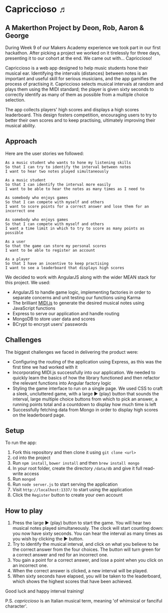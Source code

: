 # Capriccioso ♬

A Makerthon Project by Deon, Rob, Aaron & George
------------------

During Week 9 of our Makers Academy experience we took part in our first hackathon. After picking a project we worked on it tirelessly for three days, presenting it to our cohort at the end. We came out with... Capriccioso!

Capriccioso is a web app designed to help music students hone their musical ear. Identifying the intervals (distances) between notes is an important and useful skill for serious musicians, and the app gamifies the process of practising it. Capriccioso selects musical intervals at random and plays them using the MIDI standard; the player is given sixty seconds to correctly identify as many of them as possible from a multiple choice selection.

The app collects players' high scores and displays a high scores leaderboard. This design fosters competition, encouraging users to try to better their own scores and to keep practising, ultimately improving their musical ability.

Approach
--------
Here are the user stories we followed:
```
As a music student who wants to hone my listening skills
So that I can try to identify the interval between notes
I want to hear two notes played simultaneously

As a music student
So that I can identify the interval more easily
I want to be able to hear the notes as many times as I need to

As somebody who enjoys games
So that I can compete with myself and others
I want to score points for a correct answer and lose them for an incorrect one

As somebody who enjoys games
So that I can compete with myself and others
I want a time limit in which to try to score as many points as possible

As a user
So that the game can store my personal scores
I want to be able to register an account

As a player
So that I have an incentive to keep practising
I want to see a leaderboard that displays high scores
```

We decided to work with AngularJS along with the wider MEAN stack for this project. We used:

* AngularJS to handle game logic, implementing factories in order to separate concerns and unit testing our functions using Karma
* The brilliant [MIDI.js](https://github.com/mudcube/MIDI.js) to generate the desired musical notes using JavaScript functions
* Express to serve our application and handle routing
* MongoDB to store user data and scores
* BCrypt to encrypt users' passwords

Challenges
----------
The biggest challenges we faced in delivering the product were:

* Configuring the routing of the application using Express, as this was the first time we had worked with it
* Incorporating MIDI.js successfully into our application. We needed to quickly learn the basics of how the library functioned and then refactor the relevant functions into Angular factory logic
* Styling the game interface to run on a single page. We used CSS to craft a sleek, uncluttered game, with a large ► (play) button that sounds the interval, large multiple choice buttons from which to pick an answer, a running points total and a countdown to display how much time is left
* Successfully fetching data from Mongo in order to display high scores on the leaderboard page.

Setup
-----
To run the app:

1. Fork this repository and then clone it using `git clone <url>`
2. cd into the project
3. Run `npm install`, `bower install` and then `brew install mongo`
4. In your root folder, create the directory `/data/db` and give it full read-write access
5. Run `mongod`
6. Run `node server.js` to start serving the application
7. Visit `http://localhost:1337/` to start using the application
8. Click the `Register` button to create your own account

How to play
----------
1. Press the large ► (play) button to start the game. You will hear two musical notes played simultaneously. The clock will start counting down: you now have sixty seconds. You can hear the interval as many times as you wish by clicking the ► button.
2. Try to identify the musical interval, and click on what you believe to be the correct answer from the four choices. The button will turn green for a correct answer and red for an incorrect one.
3. You gain a point for a correct answer, and lose a point when you click on an incorrect one.
4. When the correct answer is clicked, a new interval will be played.
5. When sixty seconds have elapsed, you will be taken to the leaderboard, which shows the highest scores that have been achieved.

Good luck and happy interval training!

P.S. *capriccioso* is an Italian musical term, meaning 'of whimsical or fanciful character'.
